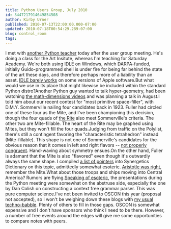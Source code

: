 ```yaml
---
title: Python Users Group, July 2010
id: 3447217914649854508
author: Kirby Urner
published: 2010-07-13T22:00:00.000-07:00
updated: 2010-07-18T00:54:29.289-07:00
blog: control_room
tags: 
---
```


I met with [another Python teacher](http://blog.deliciousrobots.com/) today after the user group meeting.  He's doing a class for the Art Insitute, whereas I'm teaching for Saturday Academy.  We're both using IDLE on Windows, which DARPA-funded, initially Guido-programmed shell is under fire for being far behind the state of the art these days, and therefore perhaps more of a liability than an asset.  [IDLE barely works](http://controlroom.blogspot.com/2010/04/immersive-python.html) on some versions of Apple software.But what would we use in its place that might likewise be included within the standard Python distro?Another Python guy wanted to talk hyper-geometry, had been watching [the math-dimensions videos](http://dimensions-math.org/) and was planning a talk in August.I told him about our recent contest for "most primitive space-filler", with D.M.Y. Sommerville nailing four candidates back in 1923.  Fuller had circled one of these four as the Mite, and I've been championing this decision, though the four quads of [the Rite](http://controlroom.blogspot.com/2009/03/matrix-of-sytes.html) also meet Sommerville's criteria.  The other two are Mite-fillable.  The heart of the Rite may be graphed using Mites, but they won't fill the four quads.Judging from traffic on the Polylist, there's still a contingent favoring the "characteristic tetrahedron" instead (Mite-fillable).  This shape is not one of Sommerville's candidates for the obvious reason that it comes in left and right flavors -- [not properly congruent](http://www.mathforum.org/kb/thread.jspa?threadID=2093280&tstart=0).  Hand-waving about symmetry ensues.On the other hand, Fuller is adamant that the Mite is also "flavored" even though it's outwardly always the same shape.  I compiled [a list of pointers](http://groups.yahoo.com/group/synergeo/message/61890) into Synergetics Dictionary on this topic, admittedly somewhat esoteric.  [Aristotle was right](http://mathforum.org/kb/thread.jspa?threadID=2084375&tstart=0), remember the Mite.What about those troops and ships moving into Central America?  Rumors are flying.[Speaking of esoteric](http://mybizmo.blogspot.com/2008/10/geek-esoterica.html), the presentations during the Python meeting were somewhat on the abstruse side, especially the one by Dan Colish on constructing a context free grammar parser.  This was pure computer science.I've not been invited to OSCON this year (proposal not accepted), so I won't be weighing down these blogs with [my usual techno-babble](http://worldgame.blogspot.com/2007/01/reviewing-my-oscon-2005-talk.html).  Plenty of others to fill in those gaps.  OSCON is somewhat expensive and I don't have sponsors who think I need to be there.  However, a number of free events around the edges will give me some opportunities to compare notes with peers.